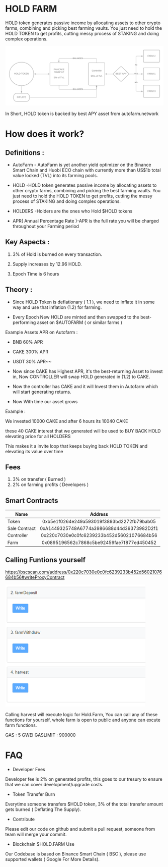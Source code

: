 # HOLD FARM

HOLD token generates passive income by allocating assets to other crypto farms, combining and picking best farming vaults. You just need to hold the HOLD TOKEN to get profits, cutting messy process of STAKING and doing complex operations.

![alt text](1.png "Overview")

In Short, HOLD token is backed by best APY asset from autofarm.network 



# How does it work?
 
 
 ## Definitions :
 
 + AutoFarm - AutoFarm is yet another yield optimizer on the Binance Smart Chain and Huobi ECO chain with currently more than US$1b total value locked (TVL) into its farming pools.
 
 + HOLD -HOLD token generates passive income by allocating assets to other crypto farms, combining and picking the best farming vaults. You just need to hold the HOLD TOKEN to get profits, cutting the messy process of STAKING and doing complex operations.
 
 + HOLDERS -Holders are the ones who Hold $HOLD tokens

  + APR( Annual Percentage Rate )-APR is the full rate you will be charged throughout your Farming period


 

 ## Key Aspects :
 
 1. 3% of Hold is burned on every transaction.
 
 2. Supply increases by 12.96 HOLD.
 
 3. Epoch Time is 6 hours
 
 
 ## Theory :
 
 + Since HOLD Token is deflationary ( 1.1 ), we need to inflate it in some way and use that inflation (1.2) for farming.
 
 
 
 + Every Epoch New HOLD are minted and then swapped to the best-performing asset on $AUTOFARM ( or similar farms )
 
 Example Assets APR on Autofarm :
 
 + BNB 60% APR 
 + CAKE 300% APR
 + USDT 30% APR~~
 
 
 + Now since CAKE has Highest APR, it's the best-returning Asset to invest in, Now CONTROLLER will swap HOLD generated in (1.2) to CAKE.
 
 + Now the controller has CAKE and it will Invest them in Autofarm which will start generating returns.
 
 + Now With time our asset grows
 
 Example :
 
 We invested 10000 CAKE and after 6 hours its 10040 CAKE
 
 these 40 CAKE interest that we generated will be used to BUY BACK HOLD elevating price for all HOLDERS 
 
 
 This makes it a invite loop that keeps buying back HOLD TOKEN and elevating its value over time



## Fees

1. 3% on transfer ( Burned )
2. 2% on farming profits ( Developers )


## Smart Contracts

| Name        | Address           |
| ------------- |:-------------:|
| Token         | 0xb5e1f0264e249a593019f3893bd2272fb79bab05      |
| Sale Contract | 0xA1449325748A6774a3986688d44d39373982D2f1      |
| Controller    | 0x220c7030e0c0fc6239233b452d56021076684b56      |
| Farm          | 0x0895196562c7868c5be92459fae7f877ed450452      |



## Calling Funtions yourself

https://bscscan.com/address/0x220c7030e0c0fc6239233b452d56021076684b56#writeProxyContract

![](farm.png "Farm")

Calling harvest will execute logic for Hold.Farm, You can call any of these functions for yourself, whole farm is open to public and anyone can excute farm functions.

GAS : 5 GWEI
GASLIMIT : 900000






# FAQ

+ Developer Fees

Developer fee is 2% on generated profits, this goes to our tresury to ensure that we can cover development/upgrade costs.

+ Token Transfer Burn

Everytime someone transfers $HOLD token, 3% of the total transfer amount gets burned ( Deflating The Supply).


+ Contribute

Please edit our code on github and submit a pull request, someone from team will merge your commit.

+ Blockchain $HOLD.FARM Use

Our Codebase is based on Binance Smart Chain ( BSC ), please use supported wallets ( Google For More Details).